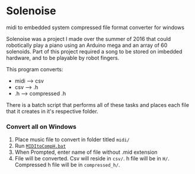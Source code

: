 # Solenoise
midi to embedded system compressed file format converter for windows

Solenoise was a project I made over the summer of 2016 that could robotically play a piano using an Arduino mega and an array of 60 solenoids.
Part of this project required a song to be stored on imbedded hardware, and to be playable by robot fingers. 

This program converts:

+ midi --> csv
+ csv  --> .h
+ .h   --> compressed .h

There is a batch script that performs all of these tasks and places each file that it creates in it's respective folder.

### Convert all on Windows

1. Place music file to convert in folder titled `midi/`
2. Run [`MIDItoCompH.bat`](https://github.com/spacerafe/Solenoise/blob/master/MIDItoCompH.bat)
3. When Prompted, enter name of file without .mid extension
4. File will be converted. Csv will reside in `csv/`. h file will be in `H/`. Compressed h file will be in `compressed_h/`.
